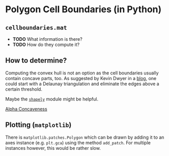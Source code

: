 # Polygon Cell Boundaries (in Python)

## `cellboundaries.mat`

- **TODO** What information is there?
- **TODO** How do they compute it?


## How to determine?

Computing the convex hull is not an option as the cell boundaries usually contain concave parts, too.
As suggested by Kevin Dwyer in a [blog](http://blog.thehumangeo.com/2014/05/12/drawing-boundaries-in-python/), one could start with a Delaunay triangulation and eliminate the edges above a certain threshold.

Maybe the [`shapely`](http://toblerity.org/shapely/manual.html) module might be helpful.

[Alpha Concaveness](http://www.iis.sinica.edu.tw/page/jise/2012/201205_10.pdf)


## Plotting (`matplotlib`)

There is `matplotlib.patches.Polygon` which can be drawn by adding it to an axes instance (e.g. `plt.gca`) using the method `add_patch`.
For multiple instances however, this would be rather slow.
